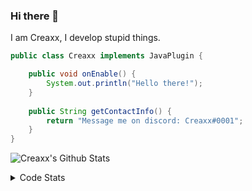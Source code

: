 ### Hi there 👋

I am Creaxx, I develop stupid things. 

```java
public class Creaxx implements JavaPlugin {

    public void onEnable() {
        System.out.println("Hello there!");
    }
    
    public String getContactInfo() {
        return "Message me on discord: Creaxx#0001";
    }
}
```

![Creaxx's Github Stats](https://github-readme-stats.vercel.app/api?username=CreaxxOG&show_icons=true&theme=dark&count_private=true)

<details>
  <summary>Code Stats</summary>

<!--START_SECTION:waka-->
![Code Time](http://img.shields.io/badge/Code%20Time-1%2C310%20hrs%2036%20mins-blue)

![Lines of code](https://img.shields.io/badge/From%20Hello%20World%20I%27ve%20Written-570.9%20thousand%20lines%20of%20code-blue)

**🐱 My GitHub Data** 

> 📦 66.4 kB Used in GitHub's Storage 
 > 
> 🏆 1,697 Contributions in the Year 2023
 > 
> 🚫 Not Opted to Hire
 > 
> 📜 4 Public Repositories 
 > 
> 🔑 2 Private Repositories 
 > 
**I'm a Night 🦉** 

```text
🌞 Morning                280 commits         ██░░░░░░░░░░░░░░░░░░░░░░░   06.82 % 
🌆 Daytime                1749 commits        ███████████░░░░░░░░░░░░░░   42.63 % 
🌃 Evening                2013 commits        ████████████░░░░░░░░░░░░░   49.06 % 
🌙 Night                  61 commits          ░░░░░░░░░░░░░░░░░░░░░░░░░   01.49 % 
```
📅 **I'm Most Productive on Saturday** 

```text
Monday                   487 commits         ███░░░░░░░░░░░░░░░░░░░░░░   11.87 % 
Tuesday                  590 commits         ████░░░░░░░░░░░░░░░░░░░░░   14.38 % 
Wednesday                600 commits         ████░░░░░░░░░░░░░░░░░░░░░   14.62 % 
Thursday                 623 commits         ████░░░░░░░░░░░░░░░░░░░░░   15.18 % 
Friday                   376 commits         ██░░░░░░░░░░░░░░░░░░░░░░░   09.16 % 
Saturday                 754 commits         █████░░░░░░░░░░░░░░░░░░░░   18.38 % 
Sunday                   673 commits         ████░░░░░░░░░░░░░░░░░░░░░   16.40 % 
```


📊 **This Week I Spent My Time On** 

```text
💬 Programming Languages: 
Java                     20 hrs 4 mins       ████████████████░░░░░░░░░   62.55 % 
Kotlin                   6 hrs 10 mins       █████░░░░░░░░░░░░░░░░░░░░   19.24 % 
HTML                     4 hrs 26 mins       ███░░░░░░░░░░░░░░░░░░░░░░   13.85 % 
XML                      40 mins             █░░░░░░░░░░░░░░░░░░░░░░░░   02.12 % 
Properties               16 mins             ░░░░░░░░░░░░░░░░░░░░░░░░░   00.83 % 

🔥 Editors: 
IntelliJ                 32 hrs 5 mins       █████████████████████████   100.00 % 
```

**I Mostly Code in Java** 

```text
Java                     54 repos            ███████████████████░░░░░░   77.14 % 
Kotlin                   10 repos            ████░░░░░░░░░░░░░░░░░░░░░   14.29 % 
TypeScript               3 repos             █░░░░░░░░░░░░░░░░░░░░░░░░   04.29 % 
CSS                      2 repos             █░░░░░░░░░░░░░░░░░░░░░░░░   02.86 % 
EJS                      1 repo              ░░░░░░░░░░░░░░░░░░░░░░░░░   01.43 % 
```




 Last Updated on 08/06/2023 01:51:32 UTC
<!--END_SECTION:waka-->
</details>
